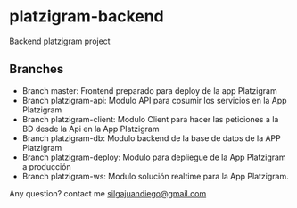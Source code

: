 # platzigram-backend
Backend platzigram project

## Branches

* Branch master: Frontend preparado para deploy de la app Platzigram
* Branch platzigram-api: Modulo API para cosumir los servicios en la App Platzigram
* Branch platzigram-client: Modulo Client para hacer las peticiones a la BD desde la Api en la App Platzigram
* Branch platzigram-db: Modulo backend de la base de datos de la APP Platzigram
* Branch platzigram-deploy: Modulo para depliegue de la App Platzigram a producción
* Branch platzigram-ws: Modulo solución realtime para la App Platzigram.

Any question? contact me silgajuandiego@gmail.com